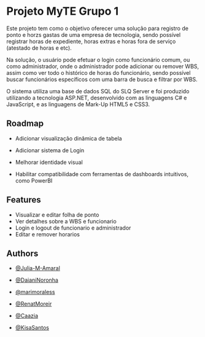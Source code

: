 
# Projeto MyTE Grupo 1

Este projeto tem como o objetivo oferecer uma solução para registro de ponto e horzs gastas de uma empresa de tecnologia, sendo possível registrar horas de expediente, horas extras e horas fora de serviço (atestado de horas e etc).

Na solução, o usuário pode efetuar o login como funcionário comum, ou como administrador, onde o administrador pode adicionar ou remover WBS, assim como ver todo o histórico de horas do funcionário, sendo possível buscar funcionários específicos com uma barra de busca e filtrar por WBS.

O sistema utiliza uma base de dados SQL do SLQ Server e foi produzido utilizando a tecnologia ASP.NET, desenvolvido com as linguagens C# e JavaScript, e as linguagens de Mark-Up HTML5 e CSS3.
## Roadmap

- Adicionar visualização dinâmica de tabela

- Adicionar sistema de Login

- Melhorar identidade visual 

- Habilitar compatibilidade com ferramentas de dashboards intuitivos, como PowerBI


## Features

- Visualizar e editar folha de ponto
- Ver detalhes sobre a WBS e funcionario
- Login e logout de funcionario e administrador
- Editar e remover horarios


## Authors

- [@Julia-M-Amaral](https://www.github.com/Julia-M-Amaral)

- [@DaianiNoronha](https://github.com/DaianiNoronha)

- [@marimoraless](https://github.com/marimoraless)

- [@RenatMoreir](https://github.com/RenataMoreir)

- [@Caazia](https://github.com/caazia)

- [@KisaSantos](https://github.com/JPsantosdev)
